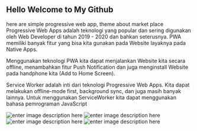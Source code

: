 ## Hello Welcome to My Github
here are simple progressive web app, theme about market place
Progressive Web Apps adalah teknologi yang popular dan sering digunakan oleh Web Developer di tahun 2019 - 2020 dan bahkan seterusnya. PWA memiliki banyak fitur yang bisa kita gunakan pada Website layaknya pada Native Apps.

Menggunakan teknologi PWA kita dapat menjalankan Website kita secara offline, menambahkan fitur Push Notification dan juga menginstall Website pada handphone kita (Add to Home Screen).

Service Worker adalah inti dari teknologi Progressive Web Apps. Kita dapat melakukan offline-mode first, background sync, dan juga masih banyak lainnya. Untuk menggunakan ServiceWorker kita dapat menggunakan bahasa pemrograman JavaScript

![enter image description here](https://media-exp1.licdn.com/dms/image/C5622AQE8kW-N2zuYcw/feedshare-shrink_800/0/1628899019415?e=1631750400&v=beta&t=P1FX7cAwIq-E3ta9i7Gb38sbXa98ykL8IvYDQMKmc0Q)
![enter image description here](https://media-exp1.licdn.com/dms/image/C5622AQF2lsl9rimq3w/feedshare-shrink_800/0/1628899019473?e=1631750400&v=beta&t=eKIt0SPzuK2aVpn20V9Xiduf03j6eA-Ii40Osx8MRnk)
![enter image description here](https://media-exp1.licdn.com/dms/image/C5622AQE97FGX7F9U9A/feedshare-shrink_800/0/1628899019522?e=1631750400&v=beta&t=NVvLbSL23Heg1FhXDjnQxMh3Gh4doystsgON17ktWos)
![enter image description here](https://media-exp1.licdn.com/dms/image/C5622AQEtoJktNwIgjw/feedshare-shrink_800/0/1628899019418?e=1631750400&v=beta&t=7AvFPiYdWLV4wKW9VMAgKKDYwL-aP2U_E47oWe7cmh0)
